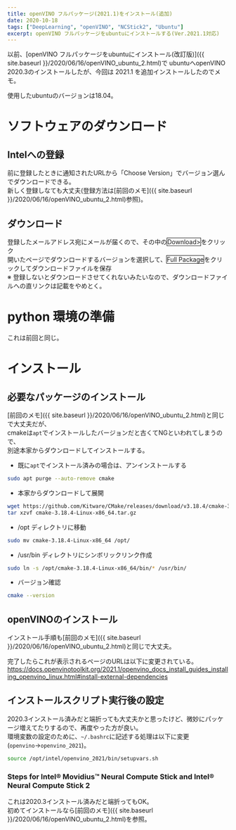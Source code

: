 ```yaml
---
title: openVINO フルパッケージ(2021.1)をインストール(追加)
date: 2020-10-18
tags: ["DeepLearning", "openVINO", "NCStick2", "Ubuntu"]
excerpt: openVINO フルパッケージをubuntuにインストールする(Ver.2021.1対応)
---
```




以前、[openVINO フルパッケージをubuntuにインストール(改訂版)]({{ site.baseurl }}/2020/06/16/openVINO_ubuntu_2.html)で
ubuntuへopenVINO 2020.3のインストールしたが、今回は 2021.1 を追加インストールしたのでメモ。  

使用したubuntuのバージョンは18.04。  

# ソフトウェアのダウンロード
## Intelへの登録
前に登録したときに通知されたURLから「Choose Version」でバージョン選んでダウンロードできる。  
新しく登録しなても大丈夫(登録方法は[前回のメモ]({{ site.baseurl }}/2020/06/16/openVINO_ubuntu_2.html)参照)。   

## ダウンロード
登録したメールアドレス宛にメールが届くので、その中の<span style="border: 1px solid;">Download&gt;</span>をクリック  
開いたページでダウンロードするバージョンを選択して、<span style="border: 1px solid;">Full Package</span>をクリックしてダウンロードファイルを保存  
※ 登録しないとダウンロードさせてくれないみたいなので、ダウンロードファイルへの直リンクは記載をやめとく。  

# python 環境の準備
これは前回と同じ。  

# インストール
## 必要なパッケージのインストール
[前回のメモ]({{ site.baseurl }}/2020/06/16/openVINO_ubuntu_2.html)と同じで大丈夫だが、  
cmakeは``apt``でインストールしたバージョンだと古くてNGといわれてしまうので、  
別途本家からダウンロードしてインストールする。  

- 既に``apt``でインストール済みの場合は、アンインストールする  
```bash
sudo apt purge --auto-remove cmake
```

- 本家からダウンロードして展開   
```bash
wget https://github.com/Kitware/CMake/releases/download/v3.18.4/cmake-3.18.4-Linux-x86_64.tar.gz  
tar xzvf cmake-3.18.4-Linux-x86_64.tar.gz 
```
- /opt ディレクトリに移動
```bash
sudo mv cmake-3.18.4-Linux-x86_64 /opt/
```
- /usr/bin ディレクトリにシンボリックリンク作成  
```bash
sudo ln -s /opt/cmake-3.18.4-Linux-x86_64/bin/* /usr/bin/
```
- バージョン確認  
```bash
cmake --version 
```


## openVINOのインストール
インストール手順も[前回のメモ]({{ site.baseurl }}/2020/06/16/openVINO_ubuntu_2.html)と同じで大丈夫。  

完了したらこれが表示されるページのURLは以下に変更されている。  
<https://docs.openvinotoolkit.org/2021.1/openvino_docs_install_guides_installing_openvino_linux.html#install-external-dependencies>

## インストールスクリプト実行後の設定  

2020.3インストール済みだと端折っても大丈夫かと思ったけど、微妙にパッケージ増えてたりするので、再度やった方が良い。  
環境変数の設定のために、``~/.bashrc``に記述する処理は以下に変更(``openvino``→``openvino_2021``)。  
```bash
source /opt/intel/openvino_2021/bin/setupvars.sh
```


### Steps for Intel® Movidius™ Neural Compute Stick and Intel® Neural Compute Stick 2

これは2020.3インストール済みだと端折ってもOK。  
初めてインストールなら[前回のメモ]({{ site.baseurl }}/2020/06/16/openVINO_ubuntu_2.html)を参照。  




